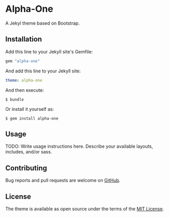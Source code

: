 # Alpha-One

A Jekyl theme based on Bootstrap.


## Installation

Add this line to your Jekyll site's Gemfile:

```ruby
gem "alpha-one"
```

And add this line to your Jekyll site:

```yaml
theme: alpha-one
```

And then execute:

    $ bundle

Or install it yourself as:

    $ gem install alpha-one

## Usage

TODO: Write usage instructions here. Describe your available layouts, includes, and/or sass.

## Contributing

Bug reports and pull requests are welcome on [GitHub](https://github.com/proudier/alpha-one).

## License

The theme is available as open source under the terms of the [MIT License](http://opensource.org/licenses/MIT).

